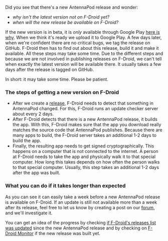 Did you see that there's a new AntennaPod release and wonder:
* _why isn't the latest version not on F-Droid yet?_
* _when will the new release be available on F-Droid?_

If the new version is in beta, it is _only_ available through Google Play [here is why](/documentation/general/beta). When we think it's ready we upload it to Google Play. A few days later, when we're confident there are no critical bugs, we tag the release on GitHub. F-Droid then has to find out about this release, build it and make it available. All these steps may take some time.
Due to the different steps and because we are not involved in publishing releases on F-Droid, we can't tell when exactly the latest version will be available there. It usually takes a few days after the release is tagged on GitHub.

In short: it may take some time. Please be patient.

### The steps of getting a new version on F-Droid
- After we create a [release](https://github.com/AntennaPod/AntennaPod/releases), F-Droid needs to detect that something in AntennaPod changed. For this, F-Droid runs an update checker server about every 2 days.
- After F-Droid detects that there is a new AntennaPod release, it builds the app. With this, F-Droid makes sure that the app you download really matches the source code that AntennaPod publishes. Because there are many apps to build, the F-Droid server takes an additional 1-2 days to build the app.
- Finally, the resulting app needs to get signed cryptographically. This happens on a computer that is not connected to the internet. A person at F-Droid needs to take the app and physically walk it to that special computer. How long this takes depends on how often the person walks to that special computer. Usually, this step takes an additional 1-2 days after the app was built.

### What you can do if it takes longer than expected
As you can see it can easily take a week before a new AntennaPod release is available on F-Droid. If an update is still not available more than a week after its release, feel free to let us know by creating a post on our [forum](https://forum.antennapod.org/), and we'll investigate it.

You can get an idea of the progress by checking [if F-Droid's releases list was updated](https://gitlab.com/fdroid/fdroiddata/-/commits/master?search=Update+known+apks) since the new AntennaPod release and by checking on [F-Droid Monitor](https://monitor.f-droid.org/builds/build) if the new release was built yet.
